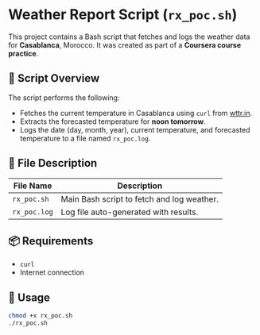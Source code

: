 # Weather Report Script (`rx_poc.sh`)

This project contains a Bash script that fetches and logs the weather data for **Casablanca**, Morocco. It was created as part of a **Coursera course practice**.

## 📌 Script Overview

The script performs the following:

- Fetches the current temperature in Casablanca using `curl` from [wttr.in](https://wttr.in).
- Extracts the forecasted temperature for **noon tomorrow**.
- Logs the date (day, month, year), current temperature, and forecasted temperature to a file named `rx_poc.log`.

## 📄 File Description

| File Name    | Description                                |
|--------------|--------------------------------------------|
| `rx_poc.sh`  | Main Bash script to fetch and log weather. |
| `rx_poc.log` | Log file auto-generated with results.      |

## 📦 Requirements

- `curl`
- Internet connection

## 🚀 Usage

```bash
chmod +x rx_poc.sh
./rx_poc.sh
